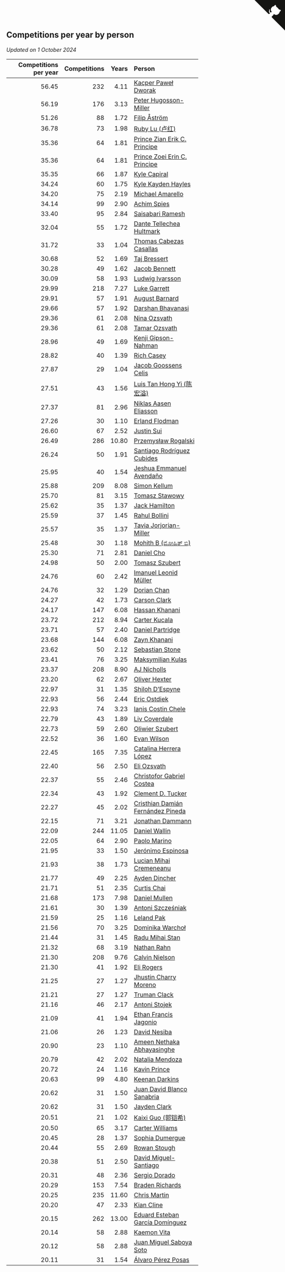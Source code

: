 ## Competitions per year by person

*Updated on  1 October 2024*

| Competitions per year | Competitions | Years | Person |
| ---: | ---: | ---: | :--- |
| 56.45 | 232 | 4.11 | [Kacper Paweł Dworak](https://www.worldcubeassociation.org/persons/2020DWOR01) |
| 56.19 | 176 | 3.13 | [Peter Hugosson-Miller](https://www.worldcubeassociation.org/persons/2021HUGO01) |
| 51.26 | 88 | 1.72 | [Filip Åström](https://www.worldcubeassociation.org/persons/2023ASTR01) |
| 36.78 | 73 | 1.98 | [Ruby Lu (卢红)](https://www.worldcubeassociation.org/persons/2022LURU01) |
| 35.36 | 64 | 1.81 | [Prince Zian Erik C. Principe](https://www.worldcubeassociation.org/persons/2022PRIN08) |
| 35.36 | 64 | 1.81 | [Prince Zoei Erin C. Principe](https://www.worldcubeassociation.org/persons/2022PRIN09) |
| 35.35 | 66 | 1.87 | [Kyle Capiral](https://www.worldcubeassociation.org/persons/2022CAPI02) |
| 34.24 | 60 | 1.75 | [Kyle Kayden Hayles](https://www.worldcubeassociation.org/persons/2022HAYL02) |
| 34.20 | 75 | 2.19 | [Michael Amarello](https://www.worldcubeassociation.org/persons/2022AMAR09) |
| 34.14 | 99 | 2.90 | [Achim Spies](https://www.worldcubeassociation.org/persons/2021SPIE01) |
| 33.40 | 95 | 2.84 | [Saisabari Ramesh](https://www.worldcubeassociation.org/persons/2021RAME01) |
| 32.04 | 55 | 1.72 | [Dante Tellechea Hultmark](https://www.worldcubeassociation.org/persons/2023HULT01) |
| 31.72 | 33 | 1.04 | [Thomas Cabezas Casallas](https://www.worldcubeassociation.org/persons/2023CASA08) |
| 30.68 | 52 | 1.69 | [Taj Bressert](https://www.worldcubeassociation.org/persons/2023BRES01) |
| 30.28 | 49 | 1.62 | [Jacob Bennett](https://www.worldcubeassociation.org/persons/2023BENN04) |
| 30.09 | 58 | 1.93 | [Ludwig Ivarsson](https://www.worldcubeassociation.org/persons/2022IVAR01) |
| 29.99 | 218 | 7.27 | [Luke Garrett](https://www.worldcubeassociation.org/persons/2017GARR05) |
| 29.91 | 57 | 1.91 | [August Barnard](https://www.worldcubeassociation.org/persons/2022BARN21) |
| 29.66 | 57 | 1.92 | [Darshan Bhavanasi](https://www.worldcubeassociation.org/persons/2022BHAV01) |
| 29.36 | 61 | 2.08 | [Nina Ozsvath](https://www.worldcubeassociation.org/persons/2022OZSV03) |
| 29.36 | 61 | 2.08 | [Tamar Ozsvath](https://www.worldcubeassociation.org/persons/2022OZSV04) |
| 28.96 | 49 | 1.69 | [Kenji Gipson-Nahman](https://www.worldcubeassociation.org/persons/2023GIPS01) |
| 28.82 | 40 | 1.39 | [Rich Casey](https://www.worldcubeassociation.org/persons/2023CASE06) |
| 27.87 | 29 | 1.04 | [Jacob Goossens Celis](https://www.worldcubeassociation.org/persons/2023CELI06) |
| 27.51 | 43 | 1.56 | [Luis Tan Hong Yi (陈宏溢)](https://www.worldcubeassociation.org/persons/2023YILU01) |
| 27.37 | 81 | 2.96 | [Niklas Aasen Eliasson](https://www.worldcubeassociation.org/persons/2021ELIA01) |
| 27.26 | 30 | 1.10 | [Erland Flodman](https://www.worldcubeassociation.org/persons/2023FLOD01) |
| 26.60 | 67 | 2.52 | [Justin Sui](https://www.worldcubeassociation.org/persons/2022SUIJ01) |
| 26.49 | 286 | 10.80 | [Przemysław Rogalski](https://www.worldcubeassociation.org/persons/2013ROGA02) |
| 26.24 | 50 | 1.91 | [Santiago Rodríguez Cubides](https://www.worldcubeassociation.org/persons/2022CUBI01) |
| 25.95 | 40 | 1.54 | [Jeshua Emmanuel Avendaño](https://www.worldcubeassociation.org/persons/2023AVEN01) |
| 25.88 | 209 | 8.08 | [Simon Kellum](https://www.worldcubeassociation.org/persons/2016KELL12) |
| 25.70 | 81 | 3.15 | [Tomasz Stawowy](https://www.worldcubeassociation.org/persons/2021STAW01) |
| 25.62 | 35 | 1.37 | [Jack Hamilton](https://www.worldcubeassociation.org/persons/2023HAMI08) |
| 25.59 | 37 | 1.45 | [Rahul Bollini](https://www.worldcubeassociation.org/persons/2023BOLL01) |
| 25.57 | 35 | 1.37 | [Tavia Jorjorian-Miller](https://www.worldcubeassociation.org/persons/2023JORJ01) |
| 25.48 | 30 | 1.18 | [Mohith B (ಮೋಹಿತ್ ಬಿ)](https://www.worldcubeassociation.org/persons/2023BMOH01) |
| 25.30 | 71 | 2.81 | [Daniel Cho](https://www.worldcubeassociation.org/persons/2021CHOD01) |
| 24.98 | 50 | 2.00 | [Tomasz Szubert](https://www.worldcubeassociation.org/persons/2022SZUB02) |
| 24.76 | 60 | 2.42 | [Imanuel Leonid Müller](https://www.worldcubeassociation.org/persons/2022MULL02) |
| 24.76 | 32 | 1.29 | [Dorian Chan](https://www.worldcubeassociation.org/persons/2023DORI01) |
| 24.27 | 42 | 1.73 | [Carson Clark](https://www.worldcubeassociation.org/persons/2023CLAR02) |
| 24.17 | 147 | 6.08 | [Hassan Khanani](https://www.worldcubeassociation.org/persons/2018KHAN26) |
| 23.72 | 212 | 8.94 | [Carter Kucala](https://www.worldcubeassociation.org/persons/2015KUCA01) |
| 23.71 | 57 | 2.40 | [Daniel Partridge](https://www.worldcubeassociation.org/persons/2022PART02) |
| 23.68 | 144 | 6.08 | [Zayn Khanani](https://www.worldcubeassociation.org/persons/2018KHAN28) |
| 23.62 | 50 | 2.12 | [Sebastian Stone](https://www.worldcubeassociation.org/persons/2022STON09) |
| 23.41 | 76 | 3.25 | [Maksymilian Kulas](https://www.worldcubeassociation.org/persons/2021KULA02) |
| 23.37 | 208 | 8.90 | [AJ Nicholls](https://www.worldcubeassociation.org/persons/2015NICH04) |
| 23.20 | 62 | 2.67 | [Oliver Hexter](https://www.worldcubeassociation.org/persons/2022HEXT01) |
| 22.97 | 31 | 1.35 | [Shiloh D’Espyne](https://www.worldcubeassociation.org/persons/2023DESP01) |
| 22.93 | 56 | 2.44 | [Eric Ostdiek](https://www.worldcubeassociation.org/persons/2022OSTD01) |
| 22.93 | 74 | 3.23 | [Ianis Costin Chele](https://www.worldcubeassociation.org/persons/2021CHEL01) |
| 22.79 | 43 | 1.89 | [Liv Coverdale](https://www.worldcubeassociation.org/persons/2022COVE02) |
| 22.73 | 59 | 2.60 | [Oliwier Szubert](https://www.worldcubeassociation.org/persons/2022SZUB01) |
| 22.52 | 36 | 1.60 | [Evan Wilson](https://www.worldcubeassociation.org/persons/2023WILS11) |
| 22.45 | 165 | 7.35 | [Catalina Herrera López](https://www.worldcubeassociation.org/persons/2017LOPE31) |
| 22.40 | 56 | 2.50 | [Eli Ozsvath](https://www.worldcubeassociation.org/persons/2022OZSV01) |
| 22.37 | 55 | 2.46 | [Christofor Gabriel Costea](https://www.worldcubeassociation.org/persons/2022COST03) |
| 22.34 | 43 | 1.92 | [Clement D. Tucker](https://www.worldcubeassociation.org/persons/2022TUCK09) |
| 22.27 | 45 | 2.02 | [Cristhian Damián Fernández Pineda](https://www.worldcubeassociation.org/persons/2022PINE05) |
| 22.15 | 71 | 3.21 | [Jonathan Dammann](https://www.worldcubeassociation.org/persons/2021DAMM01) |
| 22.09 | 244 | 11.05 | [Daniel Wallin](https://www.worldcubeassociation.org/persons/2013WALL03) |
| 22.05 | 64 | 2.90 | [Paolo Marino](https://www.worldcubeassociation.org/persons/2021MARI04) |
| 21.95 | 33 | 1.50 | [Jerónimo Espinosa](https://www.worldcubeassociation.org/persons/2023ESPI07) |
| 21.93 | 38 | 1.73 | [Lucian Mihai Cremeneanu](https://www.worldcubeassociation.org/persons/2023CREM01) |
| 21.77 | 49 | 2.25 | [Ayden Dincher](https://www.worldcubeassociation.org/persons/2022DINC01) |
| 21.71 | 51 | 2.35 | [Curtis Chai](https://www.worldcubeassociation.org/persons/2022CHAI02) |
| 21.68 | 173 | 7.98 | [Daniel Mullen](https://www.worldcubeassociation.org/persons/2016MULL04) |
| 21.61 | 30 | 1.39 | [Antoni Szcześniak](https://www.worldcubeassociation.org/persons/2023SZCZ04) |
| 21.59 | 25 | 1.16 | [Leland Pak](https://www.worldcubeassociation.org/persons/2023PAKL02) |
| 21.56 | 70 | 3.25 | [Dominika Warchoł](https://www.worldcubeassociation.org/persons/2021WARC01) |
| 21.44 | 31 | 1.45 | [Radu Mihai Stan](https://www.worldcubeassociation.org/persons/2023STAN09) |
| 21.32 | 68 | 3.19 | [Nathan Rahn](https://www.worldcubeassociation.org/persons/2021RAHN01) |
| 21.30 | 208 | 9.76 | [Calvin Nielson](https://www.worldcubeassociation.org/persons/2014NIEL03) |
| 21.30 | 41 | 1.92 | [Eli Rogers](https://www.worldcubeassociation.org/persons/2022ROGE05) |
| 21.25 | 27 | 1.27 | [Jhustin Charry Moreno](https://www.worldcubeassociation.org/persons/2023MORE20) |
| 21.21 | 27 | 1.27 | [Truman Clack](https://www.worldcubeassociation.org/persons/2023CLAC02) |
| 21.16 | 46 | 2.17 | [Antoni Stojek](https://www.worldcubeassociation.org/persons/2022STOJ03) |
| 21.09 | 41 | 1.94 | [Ethan Francis Jagonio](https://www.worldcubeassociation.org/persons/2022JAGO03) |
| 21.06 | 26 | 1.23 | [David Nesiba](https://www.worldcubeassociation.org/persons/2023NESI01) |
| 20.90 | 23 | 1.10 | [Ameen Nethaka Abhayasinghe](https://www.worldcubeassociation.org/persons/2023ABHA02) |
| 20.79 | 42 | 2.02 | [Natalia Mendoza](https://www.worldcubeassociation.org/persons/2022MEND24) |
| 20.72 | 24 | 1.16 | [Kavin Prince](https://www.worldcubeassociation.org/persons/2023PRIN02) |
| 20.63 | 99 | 4.80 | [Keenan Darkins](https://www.worldcubeassociation.org/persons/2019DARK02) |
| 20.62 | 31 | 1.50 | [Juan David Blanco Sanabria](https://www.worldcubeassociation.org/persons/2023SANA04) |
| 20.62 | 31 | 1.50 | [Jayden Clark](https://www.worldcubeassociation.org/persons/2023CLAR13) |
| 20.51 | 21 | 1.02 | [Kaixi Guo (郭铠希)](https://www.worldcubeassociation.org/persons/2023GUOK01) |
| 20.50 | 65 | 3.17 | [Carter Williams](https://www.worldcubeassociation.org/persons/2021WILL06) |
| 20.45 | 28 | 1.37 | [Sophia Dumergue](https://www.worldcubeassociation.org/persons/2023DUME02) |
| 20.44 | 55 | 2.69 | [Rowan Stough](https://www.worldcubeassociation.org/persons/2022STOU01) |
| 20.38 | 51 | 2.50 | [David Miguel-Santiago](https://www.worldcubeassociation.org/persons/2022MIGU02) |
| 20.31 | 48 | 2.36 | [Sergio Dorado](https://www.worldcubeassociation.org/persons/2022CORR05) |
| 20.29 | 153 | 7.54 | [Braden Richards](https://www.worldcubeassociation.org/persons/2017RICH02) |
| 20.25 | 235 | 11.60 | [Chris Martin](https://www.worldcubeassociation.org/persons/2013MART03) |
| 20.20 | 47 | 2.33 | [Kian Cline](https://www.worldcubeassociation.org/persons/2022CLIN01) |
| 20.15 | 262 | 13.00 | [Eduard Esteban García Domínguez](https://www.worldcubeassociation.org/persons/2011EDUA01) |
| 20.14 | 58 | 2.88 | [Kaemon Vita](https://www.worldcubeassociation.org/persons/2021VITA01) |
| 20.12 | 58 | 2.88 | [Juan Miguel Saboya Soto](https://www.worldcubeassociation.org/persons/2021SOTO01) |
| 20.11 | 31 | 1.54 | [Álvaro Pérez Posas](https://www.worldcubeassociation.org/persons/2023POSA01) |


<a href="https://github.com/jonatanklosko/wca_statistics" class="github-corner" aria-label="View source on Github"><svg width="80" height="80" viewBox="0 0 250 250" style="fill:#151513; color:#fff; position: absolute; top: 0; border: 0; right: 0;" aria-hidden="true"><path d="M0,0 L115,115 L130,115 L142,142 L250,250 L250,0 Z"></path><path d="M128.3,109.0 C113.8,99.7 119.0,89.6 119.0,89.6 C122.0,82.7 120.5,78.6 120.5,78.6 C119.2,72.0 123.4,76.3 123.4,76.3 C127.3,80.9 125.5,87.3 125.5,87.3 C122.9,97.6 130.6,101.9 134.4,103.2" fill="currentColor" style="transform-origin: 130px 106px;" class="octo-arm"></path><path d="M115.0,115.0 C114.9,115.1 118.7,116.5 119.8,115.4 L133.7,101.6 C136.9,99.2 139.9,98.4 142.2,98.6 C133.8,88.0 127.5,74.4 143.8,58.0 C148.5,53.4 154.0,51.2 159.7,51.0 C160.3,49.4 163.2,43.6 171.4,40.1 C171.4,40.1 176.1,42.5 178.8,56.2 C183.1,58.6 187.2,61.8 190.9,65.4 C194.5,69.0 197.7,73.2 200.1,77.6 C213.8,80.2 216.3,84.9 216.3,84.9 C212.7,93.1 206.9,96.0 205.4,96.6 C205.1,102.4 203.0,107.8 198.3,112.5 C181.9,128.9 168.3,122.5 157.7,114.1 C157.9,116.9 156.7,120.9 152.7,124.9 L141.0,136.5 C139.8,137.7 141.6,141.9 141.8,141.8 Z" fill="currentColor" class="octo-body"></path></svg></a><style>.github-corner:hover .octo-arm{animation:octocat-wave 560ms ease-in-out}@keyframes octocat-wave{0%,100%{transform:rotate(0)}20%,60%{transform:rotate(-25deg)}40%,80%{transform:rotate(10deg)}}@media (max-width:500px){.github-corner:hover .octo-arm{animation:none}.github-corner .octo-arm{animation:octocat-wave 560ms ease-in-out}}</style>
